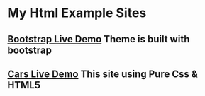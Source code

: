  # My Html Example Sites
 
 ## [Bootstrap Live Demo](https://bootstrap.farukaydogan.com/) Theme is built with bootstrap
 
 ## [Cars Live Demo](https://cars.farukaydogan.com/) This site using Pure Css & HTML5 
 




